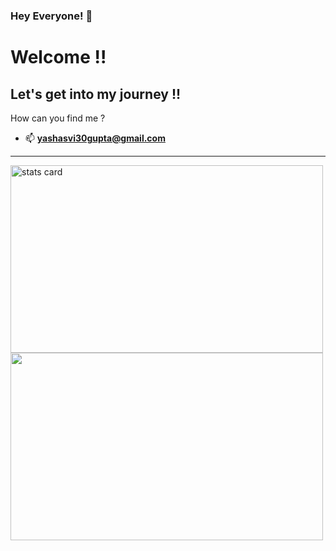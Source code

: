### Hey Everyone! 🌙

<h1> Welcome !! </h1>
<h2> Let's get into my journey !!</h2>

How can you find me ?
- 📫  **yashasvi30gupta@gmail.com**

-----------------------------------------------------------------------------------------------------------------------------------------------

  
<img alt= "stats card" height="300px" width="500" src="https://github-readme-streak-stats.herokuapp.com/?user=Yashasvi-30&theme=radical">
<img height="300px" width="500" src="https://github-readme-stats.vercel.app/api?username=Yashasvi-30&count_private=true&theme=radical&show_icons=true" />
